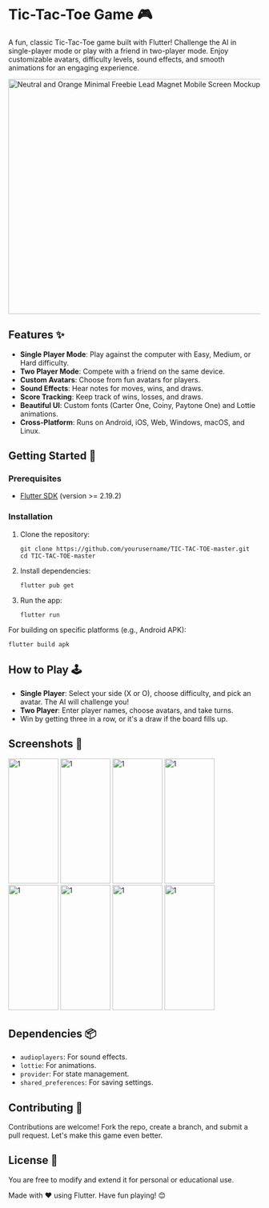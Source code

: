# Tic-Tac-Toe Game 🎮

A fun, classic Tic-Tac-Toe game built with Flutter! Challenge the AI in single-player mode or play with a friend in two-player mode. Enjoy customizable avatars, difficulty levels, sound effects, and smooth animations for an engaging experience.

<img width="800" height="470" alt="Neutral and Orange Minimal Freebie Lead Magnet Mobile Screen Mockup Pinterest Pin" src="https://github.com/user-attachments/assets/830c6ad4-fd9c-424a-9a1b-bc6eaf916898" />

## Features ✨
- **Single Player Mode**: Play against the computer with Easy, Medium, or Hard difficulty.
- **Two Player Mode**: Compete with a friend on the same device.
- **Custom Avatars**: Choose from fun avatars for players.
- **Sound Effects**: Hear notes for moves, wins, and draws.
- **Score Tracking**: Keep track of wins, losses, and draws.
- **Beautiful UI**: Custom fonts (Carter One, Coiny, Paytone One) and Lottie animations.
- **Cross-Platform**: Runs on Android, iOS, Web, Windows, macOS, and Linux.

## Getting Started 🚀

### Prerequisites
- [Flutter SDK](https://flutter.dev/docs/get-started/install) (version >= 2.19.2)

### Installation
1. Clone the repository:
   ```
   git clone https://github.com/yourusername/TIC-TAC-TOE-master.git
   cd TIC-TAC-TOE-master
   ```
2. Install dependencies:
   ```
   flutter pub get
   ```
3. Run the app:
   ```
   flutter run
   ```

For building on specific platforms (e.g., Android APK):
```
flutter build apk
```

## How to Play 🕹️
- **Single Player**: Select your side (X or O), choose difficulty, and pick an avatar. The AI will challenge you!
- **Two Player**: Enter player names, choose avatars, and take turns.
- Win by getting three in a row, or it's a draw if the board fills up.

## Screenshots 📸
<img width="100" height="250" alt="1" src="https://github.com/user-attachments/assets/50e90064-9db0-41fe-8919-90bda3325c8d" />
<img width="100" height="250" alt="1" src="https://github.com/user-attachments/assets/dc99497e-c4d8-4292-a1bb-4bbe4501dcbd" />
<img width="100" height="250" alt="1" src="https://github.com/user-attachments/assets/b76001d2-1363-4963-bb54-82a599c96675" />
<img width="100" height="250" alt="1" src="https://github.com/user-attachments/assets/1501d7e7-a7e0-4020-981a-508040f3cddf" />
<img width="100" height="250" alt="1" src="https://github.com/user-attachments/assets/e09732d6-d754-48f6-8089-ffb7b1649262" />
<img width="100" height="250" alt="1" src="https://github.com/user-attachments/assets/6229d7a7-b921-46d0-8c03-20f7c30c5169" />
<img width="100" height="250" alt="1" src="https://github.com/user-attachments/assets/0ef89db3-c551-4e55-8b5c-78ce03d2e450" />
<img width="100" height="250" alt="1" src="https://github.com/user-attachments/assets/d591aaab-3f40-4c89-b15b-f9f493424162" />

## Dependencies 📦
- `audioplayers`: For sound effects.
- `lottie`: For animations.
- `provider`: For state management.
- `shared_preferences`: For saving settings.

## Contributing 🤝
Contributions are welcome! Fork the repo, create a branch, and submit a pull request. Let's make this game even better.

## License 📄
You are free to modify and extend it for personal or educational use.

Made with ❤️ using Flutter. Have fun playing! 😊
